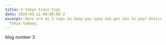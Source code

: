 ```yaml
---
title: 5 Tokyo train tips
date: 2019-03-11 00:00:00 Z
excerpt: Here are my 5 tips to keep you sane and get you to your destination on the
  Tokyo Subway.
---
```


blog number 3